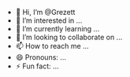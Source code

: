 - 👋 Hi, I’m @Grezett
- 👀 I’m interested in ...
- 🌱 I’m currently learning ...
- 💞️ I’m looking to collaborate on ...
- 📫 How to reach me ...
- 😄 Pronouns: ...
- ⚡ Fun fact: ...

<!---
Grezett/Grezett is a ✨ special ✨ repository because its `README.md` (this file) appears on your GitHub profile.
You can click the Preview link to take a look at your changes.
--->
